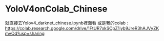 # YoloV4onColab_Chinese
就直接去Yolov4_darknet_chinese.ipynb裡面看
或是我的colab : https://colab.research.google.com/drive/1FtUR7xkSCpZ1iyb9JreR3hAJVyZKmvOd?usp=sharing
